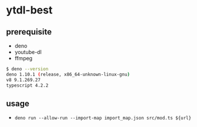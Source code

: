 # ytdl-best

## prerequisite

- deno
- youtube-dl
- ffmpeg

```bash
$ deno --version
deno 1.10.1 (release, x86_64-unknown-linux-gnu)
v8 9.1.269.27
typescript 4.2.2
```

## usage

- `deno run --allow-run --import-map import_map.json src/mod.ts ${url}`
